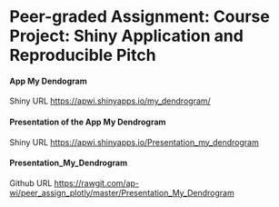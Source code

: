 ﻿# Peer-graded Assignment: Course Project: Shiny Application and Reproducible Pitch

#### App My Dendogram 
Shiny URL https://apwi.shinyapps.io/my_dendrogram/

#### Presentation of the App My Dendrogram 
Shiny URL https://apwi.shinyapps.io/Presentation_my_dendrogram

#### Presentation_My_Dendrogram
Github URL https://rawgit.com/ap-wi/peer_assign_plotly/master/Presentation_My_Dendrogram

